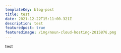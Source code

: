 ```yaml
---
templateKey: blog-post
title: test
date: 2021-12-22T15:11:00.321Z
description: test
featuredpost: true
featuredimage: /img/noun-cloud-hosting-2015878.png
---
```

test